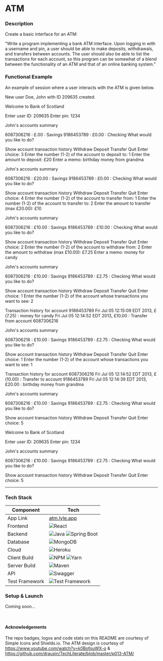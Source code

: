 # ATM

### Description

Create a basic interface for an ATM:

"Write a program implementing a bank ATM interface. Upon logging in with a username and pin, a user should be able to make deposits, withdrawals, and transfers between accounts. The user should also be able to list the transactions for each account, so this program can be somewhat of a blend between the functionality of an ATM and that of an online banking system."

### Functional Example

An example of session where a user interacts with the ATM is given below.

New user Doe, John with ID 209635 created.

Welcome to Bank of Scotland

Enter user ID: 209635 Enter pin: 1234

John's accounts summary

6087306216 : £.00 : Savings 9186453789 : £0.00 : Checking What would you like to do?

Show account transaction history Withdraw Deposit Transfer Quit Enter choice: 3 Enter the number (1-2) of the account to deposit to: 1 Enter the amount to deposit: £20 Enter a memo: birthday money from grandma

John's accounts summary

6087306216 : £20.00 : Savings 9186453789 : £0.00 : Checking What would you like to do?

Show account transaction history Withdraw Deposit Transfer Quit Enter choice: 4 Enter the number (1-2) of the account to transfer from: 1 Enter the number (1-2) of the account to transfer to: 2 Enter the amount to transfer (max £20.00): £10

John's accounts summary

6087306216 : £10.00 : Savings 9186453789 : £10.00 : Checking What would you like to do?

Show account transaction history Withdraw Deposit Transfer Quit Enter choice: 2 Enter the number (1-2) of the account to withdraw from: 2 Enter the amount to withdraw (max £10.00): £7.25 Enter a memo: money for candy

John's accounts summary

6087306216 : £10.00 : Savings 9186453789 : £2.75 : Checking What would you like to do?

Show account transaction history Withdraw Deposit Transfer Quit Enter choice: 1 Enter the number (1-2) of the account whose transactions you want to see: 2

Transaction history for account 9186453789 Fri Jul 05 12:15:09 EDT 2013, £(7.25) : money for candy Fri Jul 05 12:14:52 EDT 2013, £10.00 : Transfer from account 6087306216

John's accounts summary

6087306216 : £10.00 : Savings 9186453789 : £2.75 : Checking What would you like to do?

Show account transaction history Withdraw Deposit Transfer Quit Enter choice: 1 Enter the number (1-2) of the account whose transactions you want to see: 1

Transaction history for account 6087306216 Fri Jul 05 12:14:52 EDT 2013, £(10.00) : Transfer to account 9186453789 Fri Jul 05 12:14:39 EDT 2013, £20.00 : birthday money from grandma

John's accounts summary

6087306216 : £10.00 : Savings 9186453789 : £2.75 : Checking What would you like to do?

Show account transaction history Withdraw Deposit Transfer Quit Enter choice: 5

Welcome to Bank of Scotland

Enter user ID: 209635 Enter pin: 1234

John's accounts summary

6087306216 : £10.00 : Savings 9186453789 : £2.75 : Checking What would you like to do?

Show account transaction history Withdraw Deposit Transfer Quit Enter choice: 5

-------

### Tech Stack

| Component      | Tech                                                                                                                                                                                                                           |
|----------------|--------------------------------------------------------------------------------------------------------------------------------------------------------------------------------------------------------------------------------|
| App Link       | [atm.lyle.app](https://cookie-contacts.lyle.app)                                                                                                                                                                               |                             
| Frontend       | ![React](https://img.shields.io/badge/react%2016-%2320232a.svg?style=for-the-badge&logo=react&logoColor=%2361DAFB)                                                                                                             |
| Backend        | ![Java](https://img.shields.io/badge/JAVA%20-JDK%2011-green?style=for-the-badge) ![Spring Boot](https://img.shields.io/badge/spring%20boot%202.1-white.svg?style=for-the-badge&logo=springboot&logoColor=6DB33F)               |
| Database       | ![MongoDB](https://img.shields.io/badge/MongoDB-47A248.svg?style=for-the-badge&logo=MongoDB&logoColor=white)                                                                                                                   |
| Cloud          | ![Heroku](https://img.shields.io/badge/Heroku-430098.svg?style=for-the-badge&logo=Heroku&logoColor=white)                                                                                                                      |
| Client Build   | ![NPM](https://img.shields.io/badge/npm-white.svg?style=for-the-badge&logo=npm&logoColor=CB3837) ![Yarn](https://img.shields.io/badge/yarn-2C8EBB.svg?style=for-the-badge&logo=yarn&logoColor=FFF)                             |                                                                                                                                                                    
| Server Build   | ![Maven](https://img.shields.io/badge/maven-white.svg?style=for-the-badge&logo=apache%20maven&logoColor=C71A36)                                                                                                                |
| API            | ![Swagger](https://img.shields.io/badge/swagger-85EA2D.svg?style=for-the-badge&logo=swagger&logoColor=FFF)                                                                                                                     |
| Test Framework | ![Test Framework](https://img.shields.io/badge/JUnit5-47A248.svg?style=for-the-badge&logo=JUnit5&logoColor=white)                                                                                                              

### Setup & Launch
Coming soon...

<br />

#### Acknowledgements
The repo badges, logos and code stats on this README are courtesy of Simple Icons and Shields.io.
The ATM design is courtesy of https://www.youtube.com/watch?v=k0BofouWX-o &
https://github.com/drausin/TechLiterate/blob/master/p013-ATM/